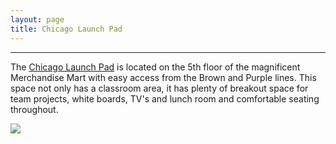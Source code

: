 ```yaml
---
layout: page
title: Chicago Launch Pad
---
```


---
The [Chicago Launch Pad](https://chicagoconnectory.com/workspace-vr-tour/) is located on the 5th floor of the magnificent Merchandise Mart with easy access from the Brown and Purple lines. This space not only has a classroom area, it has plenty of breakout space for team projects, white boards, TV's and lunch room and comfortable seating throughout. 

![](../assets/img/merchandise_mart.jpg)

